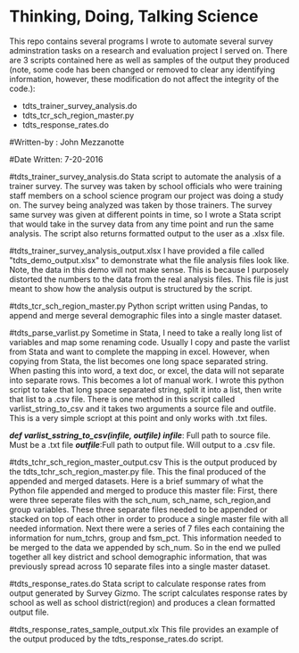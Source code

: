 # Thinking, Doing, Talking Science 
This repo contains several programs I wrote to automate several survey adminstration tasks on a research and evaluation project I served on. There are 3 scripts contained here as well as samples of the output they produced (note, some code has been changed or removed to clear any identifying information, however, these modification do not affect the integrity of the code.): 
- tdts_trainer_survey_analysis.do
- tdts_tcr_sch_region_master.py 
- tdts_response_rates.do   

#Written-by : 
John Mezzanotte

#Date Written:
7-20-2016

#tdts_trainer_survey_analysis.do
Stata script to automate the analysis of a trainer survey. The survey was taken by school officials who were training staff members on a school science program our project was doing a study on. The survey being analyzed was taken by those trainers. The survey same survey was given at different points in time, so I wrote a Stata script that would take in the survey data from any time point and run the same analysis. The script also returns formatted output to the user as a .xlsx file.

#tdts_trainer_survey_analysis_output.xlsx
I have provided a file called "tdts_demo_output.xlsx" to demonstrate what the file analysis files look like. Note, the 
data in this demo will not make sense. This is because I purposely distorted the numbers to the data from the real analysis files. This file is just meant to show how the analysis output is structured by the script.


#tdts_tcr_sch_region_master.py
Python script written using Pandas,  to append and merge several demographic files into a single master dataset. 

#tdts_parse_varlist.py
Sometime in Stata, I need to take a really long list of variables and map some renaming code. Usually I copy and paste the varlist from Stata and want to complete the mapping in excel. However, when copying from Stata, the list becomes one long space separated string. When pasting this into word, a text doc, or excel, the data will not separate into separate rows. This becomes a lot of manual work. I wrote this python script to take that long space separated string, split it into a list, then write that list to a .csv file. There is one method in this script called varlist_string_to_csv and it takes two arguments a source file and outfile. This is a very simple scriopt at this point and only works with .txt files. 

***def varlist_sstring_to_csv(infile, outfile)***
***infile***: Full path to source file. Must be a .txt file
***outfile***:Full path to output file. Will output to a .csv file. 


#tdts_tchr_sch_region_master_output.csv
This is the output produced by the tdts_tchr_sch_region_master.py file. This the final produced of the appended and merged datasets. Here is a brief summary of what the Python file appended and merged to produce this master file: 
First, there were three seperate files with the sch_num, sch_name,	sch_region,and group variables. These three separate files needed to be appended or stacked on top of each other in order to produce a single master file with all needed information. Next there were a series of 7 files each containing the information for num_tchrs, group and fsm_pct. This information needed to be merged to the data we appended by sch_num. So in the end we pulled together all key district and school demographic information, that was previously spread across 10 separate files into a single master dataset.



#tdts_response_rates.do 
Stata script to calculate response rates from output generated by Survey Gizmo. The script calculates response rates by school as well as school district(region) and produces a clean formatted output file.

#tdts_response_rates_sample_output.xlx
This file provides an example of the output produced by the tdts_response_rates.do script.
